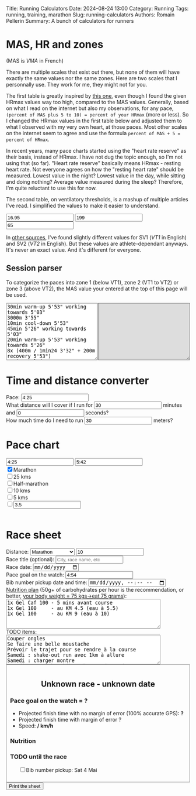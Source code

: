 Title: Running Calculators
Date: 2024-08-24 13:00
Category: Running
Tags: running, training, marathon
Slug: running-calculators
Authors: Romain Pellerin
Summary: A bunch of calculators for runners

<script>
    const matchPaceFormatWithColon = v => v && v.match(/^(\d{1,2}):(\d{2})$/);
    const matchPaceFormatWithQuotes = v => v && v.match(/^(\d{1,2})'(\d{2})"$/);
    const paceToSeconds = (v, separator = 'COLON') => {
            const [, minutes, seconds] = separator === 'COLON' ? matchPaceFormatWithColon(v) : matchPaceFormatWithQuotes(v)
            return Number(minutes) * 60 + Number(seconds)
    }
    const differenceBetweenPaces = (min, max) => paceToSeconds(max) - paceToSeconds(min)
    const secondsToTime = (v) => {
            let minutes = Math.floor(v / 60)
            let hours = 0
            const seconds = String(v % 60).padStart(2, '0')
            if (minutes > 59) {
                    hours = Math.floor(minutes / 60)
                    minutes = String(minutes % 60).padStart(2, '0')
            }
            minutes = String(minutes)
            const result = [String(hours), minutes, seconds]
            result.valueWithQuotes = hours ? `${hours}h${minutes}'${seconds}"` : `${minutes}'${seconds}"`
            result.valueWithColon = hours ? `${hours}:${minutes}:${seconds}` : `${minutes}:${seconds}`
            return result
    }
    const roundTo1 = num => Math.round((num + Number.EPSILON) * 10) / 10
    const paceInSecondsToSpeed = paceInSeconds => roundTo1(3600.0/paceInSeconds) // .toFixed(1) is less precise
    const speedInKmhTimesPercent = (kmh, percent) => (percent * kmh / 100).toFixed(2)
    const paceInSecondsToFinishTime = (paceInSeconds, kms) => secondsToTime(Math.ceil(paceInSeconds * kms)).valueWithColon
    const secondsAtPaceToMeters = (seconds, paceInSeconds) => Math.floor((seconds * 1000) / paceInSeconds)
    const metersAtPaceToSeconds = (meters, paceInSeconds) => Math.ceil((meters * paceInSeconds) / 1000)
    const speedToSecondsForOneKilometer = speed => Math.ceil(3600/speed)
</script>

# MAS, HR and zones

(MAS is _VMA_ in French)

There are multiple scales that exist out there, but none of them will have exactly the same values nor the same zones. Here are two scales that I personnally use. They work for me, they might not for you.

The first table is greatly inspired by [this one](https://www.facebook.com/lorblanchet/posts/pfbid032J13PKC2rDPA84weL5dXZ9G8GpznZBVwgrqZszF6opB121oEpwqKZ7hjNQ2NCehel), even though I found the given HRmax values way too high, compared to the MAS values. Generally, based on what I read on the internet but also my observations, for any pace, `(percent of MAS plus 5 to 10) = percent of your HRmax` (more or less). So I changed the HRmax values in the first table below and adjusted them to what I observed with my very own heart, at those paces. Most other scales on the internet seem to agree and use the formula `percent of MAS + 5 = percent of HRmax`.

In recent years, many pace charts started using the "heart rate reserve" as their basis, instead of HRmax. I have not dug the topic enough, so I'm not using that (so far). "Heart rate reserve" basically means HRmax - resting heart rate. Not everyone agrees on how the "resting heart rate" should be measured. Lowest value in the night? Lowest value in the day, while sitting and doing nothing? Average value measured during the sleep? Therefore, I'm quite reluctant to use this for now.

The second table, on ventilatory thresholds, is a mashup of multiple articles I've read. I simplified the values to make it easier to understand.

<input type="number" step="0.01" id="mas" placeholder="MAS speed (km/h)" value="16.95"/>
<input type="number" step="1" id="maxhr" placeholder="Max HR" value="199"/>

<div>
<input type="number" step="1" id="random_percent" placeholder="% of your MAS" value="65"/>
<span id="random_percent_result"></span>
</div>

<div id="zones_result"></div>

In [other sources](https://youtu.be/ZDdZ3TqJkd8?t=471), I've found slightly different values for SV1 (_VT1_ in English) and SV2 (_VT2_ in English). But these values are athlete-dependant anyways. It's never an exact value. And it's different for everyone.

<script>
  const masInput = document.querySelector('input#mas')
  const maxHrInput = document.querySelector('input#maxhr')
  const randomPercent = document.querySelector('input#random_percent')

  const zones = [
    [
      {percentHr: [70], percentMas: [50,60], zone: 1, name: 'Endurance fondamentale'},
      {percentHr: [70,75], percentMas: [60,70], zone: 2, name: 'Endurance active'},
      {percentHr: [75,85], percentMas: [70,80], zone: 3, name: 'Allure marathon'},
      {percentHr: [85,95], percentMas: [80,90], zone: 4, name: 'Allures semi→10km, allure tempo, allure "au seuil" [anaérobie]'},
      {percentHr: [95,100], percentMas: [90,100], zone: 5, name: 'Allures 5km→VMA'},
    ],
    [
      {percentHr: [80], percentMas: [75], zone: 1, name: 'Sous le seuil aérobie / seuil ventilatoire 1 (SV1) = endurance fondamentale'},
      {percentHr: [80,90], percentMas: [75,85], zone: 2, name: 'Entre le seuil aérobie (SV1) et anaérobie (SV2) = allures marathon→semi'},
      {percentHr: [90,100], percentMas: [85,100], zone: 3, name: 'Au delà de SV2 = allures 10km→VMA'},
    ]
  ]

  function MASzonesInputChange() {
    if (!masInput.value) return

    document.querySelector('#zones_result').innerHTML = ""
    let randomPercentResult
    if (randomPercent.value) {
      const speed = speedInKmhTimesPercent(masInput.value, randomPercent.value)
      randomPercentResult = `= ${secondsToTime(speedToSecondsForOneKilometer(speed)).valueWithQuotes} (${speed} km/h)`
    }
    else {
      randomPercentResult = ""
    }
    document.querySelector('span#random_percent_result').innerHTML = randomPercentResult

    zones.forEach((zones,index,array) => {
        let newTable = "<table class=\"collapse\"><thead><tr><th>Zone</th><th>Name(s)</th><th>% MAS</th><th>% HRmax</th><th>Pace</th></tr></thead><tbody>"

        const hueStep = (120 / (zones.length - 1))
        zones.map(({percentMas,zone,percentHr,name},index,array) => {
          const hue = 120 - (index * hueStep)
          const color = `hsl(${hue}, 100%, 50%)`
          const speeds = percentMas.map(percent => speedInKmhTimesPercent(masInput.value, percent))
          const paces = speeds.map(speed => secondsToTime(speedToSecondsForOneKilometer(speed)).valueWithQuotes)
          const hrs = maxHrInput.value ? percentHr.map(hr => Math.round(maxHrInput.value * hr / 100)) : []
          newTable += `<tr style="background-color: ${color}"><td>${zone}</td><td>${name}</td>`
          newTable += `<td>${percentMas.length === 1 ? '<=&nbsp;' : ''}${percentMas.join('&nbsp;-&nbsp;')}%<br />${speeds.join('&nbsp;-&nbsp;')}&nbsp;km/h</td>`
          newTable += `<td>${percentHr.length === 1 ? '<=&nbsp;' : ''}${percentHr.length > 0 ? `${percentHr.join('&nbsp;-&nbsp;')}%` : ''}${hrs.length > 0 ? `<br />${hrs.join('&nbsp;-&nbsp;')}&nbsp;bpm` : ''}</td>`
          newTable += `<td>${paces.join('&nbsp;-&nbsp;')}</td>`
          newTable += `</tr>`
        })

        newTable += "</tbody></table>"
        document.querySelector('#zones_result').innerHTML += newTable
    })
  }

  masInput.oninput = MASzonesInputChange
  maxHrInput.oninput = MASzonesInputChange
  randomPercent.oninput = MASzonesInputChange
  MASzonesInputChange()
</script>

## Session parser

To categorize the paces into zone 1 (below VT1), zone 2 (VT1 to VT2) or zone 3 (above VT2), the MAS value your entered at the top of this page will be used.

<div style="display: flex">
<textarea style="flex: 1 0 0" id="session_parser" rows="10" cols="0">
30min warm-up 5'53" working towards 5'03"
3000m 3'55"
10min cool-down 5'53"
45min 5'26" working towards 5'03"
20min warm-up 5'53" working towards 5'26"
8x (400m / 1min24 3'32" + 200m recovery 5'53")
10min cool-down 5'53"
6km 5'53" working towards 5'26"
4km 4'57"
</textarea>

<textarea style="flex: 1 0 0; background-color: #ddd" id="session_parser_results" rows="10" cols="0" readonly></textarea>

</div>

<div id="session_parser_zones_results"></div>

<script>
    const sessionParserTextarea = document.querySelector('textarea#session_parser')
    const sessionParserResults = document.querySelector('#session_parser_results')

    const regexWithMultiplicator = /^(?<multiplicator>\d+)\s?x\s?\((?<rest>.*?)\)$/
    const regexWorkingTowards = /(?<paceA>\d{1,2}'\d{2}")\s?working towards\s?(?<paceB>\d{1,2}'\d{2}")/g

    // ([a-z-]+ )? is for recovery/warm-up/cool-down terms
    const regexFindMeters = /(?<meters>\d{2,5})\s?m (?:\/ \dmin\d{1,2} )?([a-z-]+ )?(?<pace>\d{1,2}'\d{2}")/g
    const regexFindKiloMeters = /(?<kilometers>\d{1,2}(\.\d{1,3})?)\s?km ([a-z-]+ )?(?<pace>\d{1,2}'\d{2}")/g
    const regexMinsSecsToDistance = /(?<mins>\d{1,3})\s?mins?(?<secs>\d{1,2})? ([a-z-]+ )?(?<pace>\d{1,2}'\d{2}")/g

    function sessionParserInputChange() {
        const zone1 = [] // % MAS <= 75
        const zone2 = [] // % MAS <= 85
        const zone3 = [] // % MAS > 85

        const vt1Speed = speedInKmhTimesPercent(masInput.value, 75)
        const vt2Speed = speedInKmhTimesPercent(masInput.value, 85)
        const vt1PaceInSeconds = speedToSecondsForOneKilometer(vt1Speed)
        const vt2PaceInSeconds = speedToSecondsForOneKilometer(vt2Speed)

        const lines = sessionParserTextarea.value.split("\n")
        const results = lines.map(l => l.trim()).filter(l => l.length > 0).map(line => {
                let lineToParse = line
                let multiplicator = 1

                let result = lineToParse.match(regexWithMultiplicator)
                if (result) {
                        multiplicator *= result.groups.multiplicator
                        lineToParse = result.groups.rest
                }

                // Let's replace the "working towards" with their average pace
                result = lineToParse.matchAll(regexWorkingTowards)
                for (const match of result) {
                        const {paceA, paceB} = match.groups
                        const toReplace = match[0]
                        let averagePace = Math.ceil((paceToSeconds(paceA, 'QUOTE') + paceToSeconds(paceB, 'QUOTE')) / 2)
                        averagePace = secondsToTime(averagePace).valueWithQuotes
                        lineToParse = lineToParse.replace(toReplace, averagePace)
                }

                // Let's replace `400m 4'57"` with `4000@4'57"`
                result = lineToParse.matchAll(regexFindMeters)
                for (const match of result) {
                        const {meters, pace} = match.groups
                        const toReplace = match[0]
                        const metersAtPace = `${meters}@${pace}`
                        lineToParse = lineToParse.replace(toReplace, metersAtPace)
                }
                // Let's replace `4km 4'57"` with `4000@4'57"`
                result = lineToParse.matchAll(regexFindKiloMeters)
                for (const match of result) {
                        const {kilometers, pace} = match.groups
                        const toReplace = match[0]
                        const metersAtPace = `${Number(kilometers)*1000}@${pace}`
                        lineToParse = lineToParse.replace(toReplace, metersAtPace)
                }
                // Let's replace `10min cool-down 5'53" with 1700@5'53"` with `1700@5'53"`
                result = lineToParse.matchAll(regexMinsSecsToDistance)
                for (const match of result) {
                        const {mins, secs, pace} = match.groups
                        const toReplace = match[0]
                        const paceInSeconds = paceToSeconds(pace, "QUOTES")
                        const meters = secondsAtPaceToMeters((Number(mins) * 60) + Number(secs ?? "0"), paceInSeconds)
                        const metersAtPace = `${meters}@${pace}`
                        lineToParse = lineToParse.replace(toReplace, metersAtPace)
                }

                let segments
                if (lineToParse.includes('+')) {
                        segments = lineToParse.split(/\s?\+\s?/)
                }
                else {
                        segments = [lineToParse]
                }
                if (!segments.every(segment => segment.match(/^\d+@\d{1,2}'\d{2}"$/))) {
                        return "Line could not be parsed"
                }

                segments = segments.map(segment => {
                        let [meters, pace] = segment.split('@')
                        meters *= multiplicator
                        const paceInSeconds = paceToSeconds(pace, "QUOTES")
                        if (paceInSeconds >= vt1PaceInSeconds) zone1.push(meters)
                        else if (paceInSeconds >= vt2PaceInSeconds) zone2.push(meters)
                        else zone3.push(meters)

                        return `${meters}@${pace}`
                })
                return segments.join(" + ")
        })

        sessionParserResults.innerHTML = results.filter(l => l.length > 0).join("\n")

        const metersInZone1 = zone1.reduce((acc, item) => acc + item, 0)
        const metersInZone2 = zone2.reduce((acc, item) => acc + item, 0)
        const metersInZone3 = zone3.reduce((acc, item) => acc + item, 0)
        const zonesResults = document.querySelector('#session_parser_zones_results')
        zonesResults.innerHTML = `Zone 1: ${metersInZone1/1000}kms<br />Zone 2 (faster than ${secondsToTime(vt1PaceInSeconds).valueWithQuotes}): ${metersInZone2/1000}kms<br />Zone 3 (faster than ${secondsToTime(vt2PaceInSeconds).valueWithQuotes}): ${metersInZone3/1000}kms<br /><button id="sessionCopy">Copy</button>`

        const copyContent = async () => {
                try {
                        // Fo google spreadsheet, columns "quality kms in zone 2" and "quality kms in zone 3"
                        await navigator.clipboard.writeText(`${metersInZone2/1000}\t${metersInZone3/1000}`);
                        console.log('Content copied to clipboard');
                } catch (err) {
                        console.error('Failed to copy: ', err);
                }
        }
        document.querySelector('button#sessionCopy').onclick = copyContent
    }
    sessionParserTextarea.oninput = sessionParserInputChange
    masInput.oninput = sessionParserInputChange
    sessionParserInputChange()
</script>

# Time and distance converter

<div id="time_and_distance_converter">
<div>Pace: <input pattern="\d{1,2}:\d{2}" type="text" id="time_and_distance_converter_pace" placeholder="Pace" value="4:25"/></div>
<div>What distance will I cover if I run for <input type="number" step="1" id="time_to_distance_mins" value="30"/> minutes and <input type="number" step="1" id="time_to_distance_secs" value="0"/> seconds? <strong id="time_to_distance_results"></strong></div>
<div>How much time do I need to run <input type="number" step="1" id="distance_to_time" value="30"/> meters? <strong id="distance_to_time_results"></strong></div>
</div>

<script>
    function timeAndDistanceConverterInputChange() {
        const pace = document.querySelector('input#time_and_distance_converter_pace').value
        if (!matchPaceFormatWithColon(pace)) return

        const paceInSeconds = paceToSeconds(pace)

        let timeInSecondsToConvert = Number(document.querySelector('input#time_to_distance_secs').value ?? '0')
        const timeInMinutesToConvert = Number(document.querySelector('input#time_to_distance_mins').value ?? '0')
        timeInSecondsToConvert += (timeInMinutesToConvert * 60)
        const timeConvertedInDistance = secondsAtPaceToMeters(timeInSecondsToConvert, paceInSeconds)
        document.querySelector('#time_to_distance_results').innerText = `${timeConvertedInDistance}m`

        const metersToConvert = Number(document.querySelector('input#distance_to_time').value ?? '0')
        const [hours, minutes, seconds] = secondsToTime(metersAtPaceToSeconds(metersToConvert, paceInSeconds))
        document.querySelector('#distance_to_time_results').innerText = hours ? `${hours}hrs ${minutes}mins ${seconds}secs` : `${minutes}mins ${seconds}secs`
    }
    document.querySelectorAll('#time_and_distance_converter input').forEach(el => {
        el.oninput = timeAndDistanceConverterInputChange
    })
    timeAndDistanceConverterInputChange()
</script>

# Pace chart

<div id="pace_chart_info">
<input pattern="\d{1,2}:\d{2}" type="text" id="fastest_pace" placeholder="Fastest pace" value="4:25"/>
<input pattern="\d{1,2}:\d{2}" type="text" id="slowest_pace" placeholder="Slowest pace" value="5:42"/>

<div class="distance"><input data-kms="42.195" id="marathon" type="checkbox" checked /><label for="marathon">Marathon</label></div>
<div class="distance"><input data-kms="25" id="km25" type="checkbox" /><label for="km25">25 kms</label></div>
<div class="distance"><input data-kms="21.0975" id="half_marathon" type="checkbox" /><label for="half_marathon">Half-marathon</label></div>
<div class="distance"><input data-kms="10" id="km10" type="checkbox" /><label for="km10">10 kms</label></div>
<div class="distance"><input data-kms="5" id="km5" type="checkbox" /><label for="km5">5 kms</label></div>
<div class="distance"><input data-kms="custom" type="checkbox" /><input type="number" step="0.1" id="custom" placeholder="Custom distance" value="3.5"/></div>
</div>

<table class="collapse" id="pace_chart_results"></table>

<script>
    const fastestPace = document.querySelector('input#fastest_pace')
    const slowestPace = document.querySelector('input#slowest_pace')
    const custom = document.querySelector('input#custom')

    function paceChartInputChange() {
        custom.parentElement.querySelector('[data-kms]').dataset.kms = custom.value

        const min = fastestPace.value;
        const max = slowestPace.value;

        if (!matchPaceFormatWithColon(min) || !matchPaceFormatWithColon(max) || differenceBetweenPaces(min, max) < 0) return
        const difference = differenceBetweenPaces(min, max) + 1
        const minInSeconds = paceToSeconds(min)

        const table = document.getElementById('pace_chart_results')
        let newTable = "<thead><tr><th>Pace</th><th>Speed</th>"

        const distances = Array.from(document.querySelectorAll('.distance')).map(div => {
                const input = div.querySelector('input[type="checkbox"]')
                const checked = input.checked
                const kms = Number(input.dataset.kms)
                const label = div.querySelector('label')?.innerText ?? `${kms} kms`
                return {checked, kms, label}
        }).filter(({checked})=>checked);

        newTable += `${distances.map(({kms, label}) => `<th>${label}</th>`).join("")}</tr></thead><tbody>`

        const paces = [...new Array(+difference)].map(function(_,i) { return i + minInSeconds })
        const result = paces.map(function(paceInSeconds) {
            const pace = secondsToTime(paceInSeconds).valueWithQuotes
            const speed = paceInSecondsToSpeed(paceInSeconds)
            const row = distances.map(({kms}) => `<td>${paceInSecondsToFinishTime(paceInSeconds, kms)}</td>`).join("")

            newTable += `<tr><th>${pace}</th><th>${speed} km/h</th>${row}</tr>`
        })

        newTable += "</tbody>"
        table.innerHTML = newTable
    }

    document.querySelectorAll('#pace_chart_info input').forEach(el => {
        el.oninput = paceChartInputChange
    })
    if (fastestPace.value || slowestPace.value) {
        paceChartInputChange()
    }
</script>

# Race sheet

<div id="race_sheet_info">
<div>
        <label for="race_sheet_distance">Distance:</label>
        <select name="race_sheet_distance" id="race_sheet_distance">
                <option value="marathon">Marathon</option>
                <option value="half_marathon">Half-marathon</option>
                <option value="custom">Custom distance</option>
        </select>
        <input type="number" step="0.1" id="race_sheet_custom_distance" placeholder="Custom distance" value="10"/>
</div>
<div><label for="race_title">Race title (optional):</label> <input type="text" id="race_title" name="race_title" placeholder="City, race name, etc" /></div>
<div><label for="race_date">Race date:</label> <input type="date" id="race_date" name="race_date" /></div>
<div><label for="pace_goal">Pace goal on the watch:</label> <input pattern="\d{1,2}:\d{2}" type="text" id="pace_goal" value="4:54"/></div>
<div><label for="bib_number_pickup_date">Bib number pickup date and time:</label> <input type="datetime-local" id="bib_number_pickup_date" name="bib_number_pickup_date" /></div>
<div>
<label for="nutrition_plan"><a href="https://www.maurten.com/fuelguide/">Nutrition plan</a> (50g+ of carbohydrates per hour is the recommendation, or better, <a href="https://youtu.be/mu7celO4IEE?t=237">your body weight = 75 kgs→eat 75 grams</a>):</label><br />
<textarea id="nutrition_plan" name="nutrition_plan" rows="5" cols="50">
1x Gel Caf 100 - 5 mins avant course
1x Gel 100     - au KM 4.5 (eau à 5.5)
1x Gel 100     - au KM 9 (eau à 10)
</textarea>
</div>
<div>
<label for="todo_items">TODO items:</label><br />
<textarea id="todo_items" name="todo_items" rows="5" cols="50">
Couper ongles
Se faire une belle moustache
Prévoir le trajet pour se rendre à la course
Samedi : shake-out run avec 1km à allure
Samedi : charger montre
Samedi : accrocher bib number au dossard et tout préparer pour être prêt à partir le dimanche matin
Samedi soir : préparer le petit déjeuner
Dimanche matin : noter dans la main
  Warm up
  - 5 min = eat
  Montre en mode pace sur distance un peu plus longue
  4.5 eat
  9.5 eat + accelerer
Dimanche matin : prendre casquette, lunettes, HRM chest strap
</textarea>
</div>
</div>

<div id="race_sheet" style="border: 1px solid gray; padding: 10px;">
        <h2 style="text-align:center">Unknown race - unknown date</h2>
        <p style="text-align:center;font-style:italic" id="race_sheet_subtitle"></p>
        <h3>Pace goal on the watch = <span id="race_pace_goal">?</span></h3>
        <ul>
                <li>Projected finish time with no margin of error (100% accurate GPS): <strong><span id="race_pace_goal_finish_time">?</span></strong></li>
                <li>Projected finish time with margin of error <span id="race_pace_goal_finish_time_margin_error">?</span></li>
                <li>Speed: <strong><span id="race_pace_goal_speed">/</span> km/h</strong></li>
        </ul>
        <h3>Nutrition</h3>
        <ul id="race_sheet_nutrition">
        </ul>
        <h3>TODO until the race</h3>
        <ul id="race_todo" style="list-style-type:none;">
                <li id="race_bib_pickup_date_li"><input type="checkbox">Bib number pickup: <span id="race_bib_pickup_date">Sat 4 Mai</span></li>
        </ul>
</div>
<button onclick="printSheet()">Print the sheet</button>

<script>
    function raceSheetInputChange() {
        const preDefinedDistances = {
                'marathon': [42.195, 'Marathon'],
                'half_marathon': [21.0975, 'Half-marathon']
        }

        const raceCustomDistance = document.querySelector('#race_sheet_custom_distance')
        const raceDistance = document.querySelector('#race_sheet_distance').value
        const customRaceDistanceSelected = raceDistance === 'custom'
        raceCustomDistance.style = customRaceDistanceSelected ? '' : 'display:none';
        const [kms, label] = customRaceDistanceSelected ? [Number(raceCustomDistance.value), "Race"] : preDefinedDistances[raceDistance]

        // Sheet title and subtitle
        const dateValue = document.querySelector('#race_date').value
        const date = dateValue ? new Date(dateValue).toDateString() : 'unknown date'
        const title = document.querySelector('#race_title').value?.trim()
        let sheetTitle = label
        if (title) {
                sheetTitle += ` - ${title}`
        }
        document.querySelector('#race_sheet h2').innerText = `${sheetTitle} - ${date}`

        // Race distance
        document.querySelector('#race_sheet_subtitle').innerHTML = `${kms} kms`

        // Pace goal
        const paceGoal = document.querySelector('#pace_goal').value
        if (matchPaceFormatWithColon(paceGoal)) {
                const paceInSeconds = paceToSeconds(paceGoal)

                document.querySelector('#race_sheet #race_pace_goal').innerText = secondsToTime(paceInSeconds).valueWithQuotes
                document.querySelector('#race_sheet #race_pace_goal_finish_time').innerHTML = paceInSecondsToFinishTime(paceInSeconds, kms)
                const marginOfErrorInPercent = 1.3
                const marginOfError = ((marginOfErrorInPercent + 100) / 100).toFixed(3)
                const kmsWithError = (kms*marginOfError).toFixed(3)
                document.querySelector('#race_pace_goal_finish_time_margin_error').innerHTML = `(${kmsWithError} kms, error = ${marginOfErrorInPercent}%): <strong>${paceInSecondsToFinishTime(paceInSeconds, kmsWithError)}</strong>`
                document.querySelector('#race_sheet #race_pace_goal_speed').innerText = paceInSecondsToSpeed(paceInSeconds)
        }

        // Nutrition
        const nutritionItems = document.querySelector('#nutrition_plan').value.split("\n").map(e => e.trim()).filter(Boolean)
        const raceNutritionList = document.querySelector('#race_sheet_nutrition')
        raceNutritionList.innerHTML = ''
        nutritionItems.forEach(line => {
                const li = document.createElement('li')
                li.innerText = line
                raceNutritionList.appendChild(li)
        })

        // TODO list
        const todoItems = document.querySelector('#todo_items').value.split("\n").map(e => e.trimEnd()).filter(Boolean)
        const raceTodoList = document.querySelector('#race_todo')
        Array.from(raceTodoList.children).forEach(li => {
                if (!li.matches('#race_bib_pickup_date_li')) {
                        li.remove();
                }
        })
        let parentLi, currentUl = raceTodoList, rootUl = raceTodoList
        todoItems.forEach(line => {
                const li = document.createElement('li')

                if (line.startsWith(' ') && parentLi) {
                        if (currentUl === rootUl) {
                                currentUl = document.createElement('ul')
                                parentLi.appendChild(currentUl)
                        }
                }
                else {
                        currentUl = rootUl
                }

                li.innerHTML = `<input type="checkbox">${line}`
                currentUl.appendChild(li)
                parentLi = li
        })

        // Bib pickup date
        const bibNumberPickupDateValue = document.querySelector('#bib_number_pickup_date').value
        const bibNumberPickupDate = bibNumberPickupDateValue ? new Date(bibNumberPickupDateValue) : 'unknown date'
        document.querySelector('#race_bib_pickup_date').innerText =
                typeof bibNumberPickupDate === 'string'
                ? bibNumberPickupDate
                : `${bibNumberPickupDate.toDateString()}, ${bibNumberPickupDate.toLocaleTimeString()}`
    }

    document.querySelectorAll('#race_sheet_info input, #race_sheet_info select, #race_sheet_info textarea').forEach(el => {
        el.oninput = raceSheetInputChange
    })
    raceSheetInputChange()

    window.printSheet = () => {
        const elem = document.querySelector('#race_sheet');
        const printWindow = window.open('', 'PRINT', 'height=600,width=800');
        printWindow.document.write('<html><head><title>Race sheet</title>');
        printWindow.document.write('</head><body>');
        printWindow.document.write(elem.innerHTML);
        printWindow.document.write('</body></html>');

        printWindow.print();
        printWindow.close();

        return true;
    }
</script>
